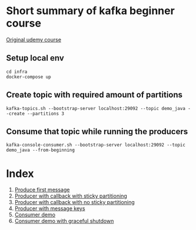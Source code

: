 # Short summary of kafka beginner course 
[Original udemy course](https://www.udemy.com/course/apache-kafka/)

## Setup local env
```shell
cd infra
docker-compose up
```

## Create topic with required amount of partitions
```shell
kafka-topics.sh --bootstrap-server localhost:29092 --topic demo_java --create --partitions 3
```

## Consume that topic while running the producers
```shell
kafka-console-consumer.sh --bootstrap-server localhost:29092 --topic demo_java --from-beginning
```

# Index

1. [Produce first message](./kafka-basics/src/main/java/io/conduktor/demos/kafka/ProducerDemo.java)
2. [Producer with callback with sticky partitioning](./kafka-basics/src/main/java/io/conduktor/demos/kafka/ProducerDemoWithCallback.java)
3. [Producer with callback with no sticky partitioning](./kafka-basics/src/main/java/io/conduktor/demos/kafka/ProducerWithCallbackNoStickyPartitioner.java)
4. [Producer with message keys](./kafka-basics/src/main/java/io/conduktor/demos/kafka/ProducerWithKeys.java)
5. [Consumer demo](./kafka-basics/src/main/java/io/conduktor/demos/kafka/ConsumerDemo.java)
6. [Consumer demo with graceful shutdown](./kafka-basics/src/main/java/io/conduktor/demos/kafka/ConsumerWithGracefulShutdown.java)